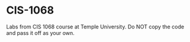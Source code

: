 # CIS-1068
Labs from CIS 1068 course at Temple University. Do NOT copy the code and pass it off as your own.
